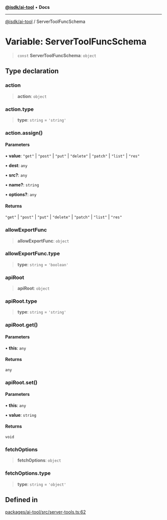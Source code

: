 [**@isdk/ai-tool**](../README.md) • **Docs**

***

[@isdk/ai-tool](../globals.md) / ServerToolFuncSchema

# Variable: ServerToolFuncSchema

> `const` **ServerToolFuncSchema**: `object`

## Type declaration

### action

> **action**: `object`

### action.type

> **type**: `string` = `'string'`

### action.assign()

#### Parameters

• **value**: `"get"` \| `"post"` \| `"put"` \| `"delete"` \| `"patch"` \| `"list"` \| `"res"`

• **dest**: `any`

• **src?**: `any`

• **name?**: `string`

• **options?**: `any`

#### Returns

`"get"` \| `"post"` \| `"put"` \| `"delete"` \| `"patch"` \| `"list"` \| `"res"`

### allowExportFunc

> **allowExportFunc**: `object`

### allowExportFunc.type

> **type**: `string` = `'boolean'`

### apiRoot

> **apiRoot**: `object`

### apiRoot.type

> **type**: `string` = `'string'`

### apiRoot.get()

#### Parameters

• **this**: `any`

#### Returns

`any`

### apiRoot.set()

#### Parameters

• **this**: `any`

• **value**: `string`

#### Returns

`void`

### fetchOptions

> **fetchOptions**: `object`

### fetchOptions.type

> **type**: `string` = `'object'`

## Defined in

[packages/ai-tool/src/server-tools.ts:62](https://github.com/isdk/ai-tool.js/blob/e324043799402aa2caa41711a9168487ab85c166/src/server-tools.ts#L62)
